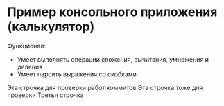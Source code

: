 # Пример консольного приложения (калькулятор)

Функционал:
- Умеет выполнять операции сложения, вычитания, умножения и деления
- Умеет парсить выражения со скобками

Эта строчка для проверки работ коммитов
Эта строчка тоже для проверки
Третья строчка